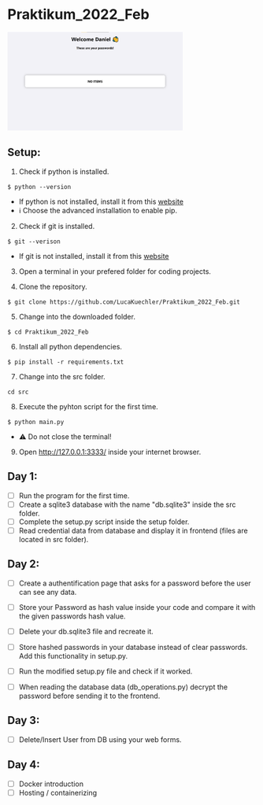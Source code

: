# Praktikum_2022_Feb
<img src="docs/app.png" height="200px" width="auto">

## Setup:
1. Check if python is installed.
```
$ python --version
```
* If python is not installed, install it from this [website](https://www.python.org/downloads/release/python-3810/)
* ℹ Choose the advanced installation to enable pip.

2. Check if git is installed.
```
$ git --verison
```
* If git is not installed, install it from this [website](https://gitforwindows.org/)

3. Open a terminal in your prefered folder for coding projects.

4. Clone the repository.
```
$ git clone https://github.com/LucaKuechler/Praktikum_2022_Feb.git
```

5. Change into the downloaded folder.
```
$ cd Praktikum_2022_Feb
```

6. Install all python dependencies.
```
$ pip install -r requirements.txt
```

7. Change into the src folder.
```
cd src
```

8. Execute the pyhton script for the first time.
```
$ python main.py
```
* ⚠ Do not close the terminal!

9. Open http://127.0.0.1:3333/ inside your internet browser.


## Day 1:
- [ ] Run the program for the first time.
- [ ] Create a sqlite3 database with the name "db.sqlite3" inside the src folder.
- [ ] Complete the setup.py script inside the setup folder.
- [ ] Read credential data from database and display it in frontend (files are located in src folder).

## Day 2:
- [ ] Create a authentification page that asks for a password before the user can see any data.
- [ ] Store your Password as hash value inside your code and compare it with the given passwords hash value.
- [ ] Delete your db.sqlite3 file and recreate it.
- [ ] Store hashed passwords in your database instead of clear passwords. Add this functionality in setup.py.
- [ ] Run the modified setup.py file and check if it worked.
- [ ] When reading the database data (db_operations.py) decrypt the password before sending it to the frontend.


## Day 3:
- [ ]  Delete/Insert User from DB using your web forms.

## Day 4:
- [ ] Docker introduction
- [ ] Hosting / containerizing
